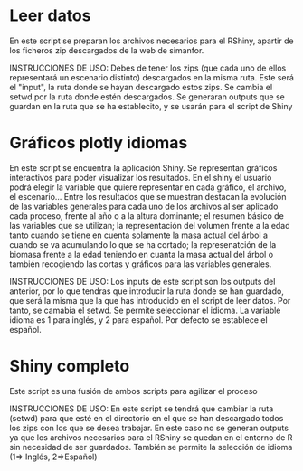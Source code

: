 # Leer datos
En este script se preparan los archivos necesarios para el RShiny, apartir de los ficheros zip descargados de la web de simanfor.

INSTRUCCIONES DE USO:
Debes de tener los zips (que cada uno de ellos representará un escenario distinto) descargados en la misma ruta. Este será el "input", la ruta donde se hayan descargado estos zips. 
Se cambia el setwd por la ruta donde estén descargados.
Se generaran outputs que se guardan en la ruta que se ha establecito, y se usarán para el script de Shiny

# Gráficos plotly idiomas
En este script se encuentra la aplicación Shiny. Se representan gráficos interactivos para poder visualizar los resultados. En el shiny el usuario podrá elegir la variable que quiere representar en cada gráfico, el archivo, el escenario...  Entre los resultados que se muestran destacan la evolución de las variables generales para cada uno de los archivos al ser aplicado cada proceso, frente al año o a la altura dominante;  el resumen básico de las variables que se utilizan; la representación del volumen frente a la edad tanto cuando se tiene en cuenta solamente la masa actual del árbol a cuando se va acumulando lo que se ha cortado; la represenatción de la biomasa frente a la edad teniendo en cuanta la masa actual del árbol o también recogiendo las cortas y gráficos para las variables generales.

INSTRUCCIONES DE USO:
Los inputs de este script son los outputs del anterior, por lo que tendras que introducir la ruta donde se han guardado, que será la misma que la que has introducido en el script de leer datos. Por tanto, se camabia el setwd.
Se permite seleccionar el idioma. La variable idioma es 1 para inglés, y 2 para español. Por defecto se establece el español.

# Shiny completo
Este script es una fusión de ambos scripts para agilizar el proceso

INSTRUCCIONES DE USO:
En este script se tendrá que cambiar la ruta (setwd) para que esté en el directorio en el que se han descargado todos los zips con los que se desea trabajar. En este caso no se generan outputs ya que los archivos necesarios para el RShiny se quedan en el entorno de R sin necesidad de ser guardados. 
También se permite la selección de idioma (1=> Inglés, 2=>Español)
